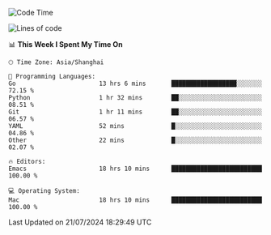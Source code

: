 <!--START_SECTION:waka-->
![Code Time](http://img.shields.io/badge/Code%20Time-2%2C083%20hrs%2038%20mins-blue)

![Lines of code](https://img.shields.io/badge/From%20Hello%20World%20I%27ve%20Written-308.0%20thousand%20lines%20of%20code-blue)

📊 **This Week I Spent My Time On** 

```text
🕑︎ Time Zone: Asia/Shanghai

💬 Programming Languages: 
Go                       13 hrs 6 mins       ██████████████████░░░░░░░   72.15 % 
Python                   1 hr 32 mins        ██░░░░░░░░░░░░░░░░░░░░░░░   08.51 % 
Git                      1 hr 11 mins        ██░░░░░░░░░░░░░░░░░░░░░░░   06.57 % 
YAML                     52 mins             █░░░░░░░░░░░░░░░░░░░░░░░░   04.86 % 
Other                    22 mins             █░░░░░░░░░░░░░░░░░░░░░░░░   02.07 % 

🔥 Editors: 
Emacs                    18 hrs 10 mins      █████████████████████████   100.00 % 

💻 Operating System: 
Mac                      18 hrs 10 mins      █████████████████████████   100.00 % 
```


 Last Updated on 21/07/2024 18:29:49 UTC
<!--END_SECTION:waka-->
